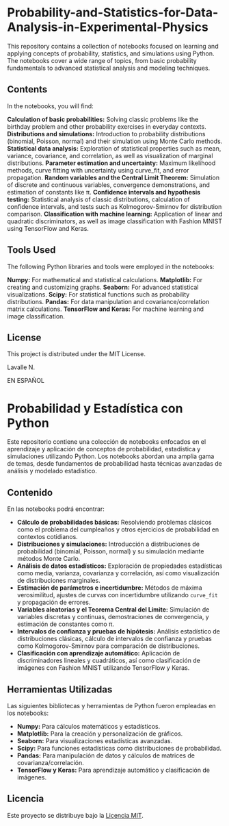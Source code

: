 # Probability-and-Statistics-for-Data-Analysis-in-Experimental-Physics

This repository contains a collection of notebooks focused on learning and applying concepts of probability, statistics, and simulations using Python. The notebooks cover a wide range of topics, from basic probability fundamentals to advanced statistical analysis and modeling techniques.

## Contents
In the notebooks, you will find:

**Calculation of basic probabilities:** Solving classic problems like the birthday problem and other probability exercises in everyday contexts.
**Distributions and simulations:** Introduction to probability distributions (binomial, Poisson, normal) and their simulation using Monte Carlo methods.
**Statistical data analysis:** Exploration of statistical properties such as mean, variance, covariance, and correlation, as well as visualization of marginal distributions.
**Parameter estimation and uncertainty:** Maximum likelihood methods, curve fitting with uncertainty using curve_fit, and error propagation.
**Random variables and the Central Limit Theorem:** Simulation of discrete and continuous variables, convergence demonstrations, and estimation of constants like π.
**Confidence intervals and hypothesis testing:** Statistical analysis of classic distributions, calculation of confidence intervals, and tests such as Kolmogorov-Smirnov for distribution comparison.
**Classification with machine learning:** Application of linear and quadratic discriminators, as well as image classification with Fashion MNIST using TensorFlow and Keras.
## Tools Used
The following Python libraries and tools were employed in the notebooks:

**Numpy:** For mathematical and statistical calculations.
**Matplotlib:** For creating and customizing graphs.
**Seaborn:** For advanced statistical visualizations.
**Scipy:** For statistical functions such as probability distributions.
**Pandas:** For data manipulation and covariance/correlation matrix calculations.
**TensorFlow and Keras:** For machine learning and image classification.
## License
This project is distributed under the MIT License.

Lavalle N. 






EN ESPAÑOL
# Probabilidad y Estadística con Python

Este repositorio contiene una colección de notebooks enfocados en el aprendizaje y aplicación de conceptos de probabilidad, estadística y simulaciones utilizando Python. Los notebooks abordan una amplia gama de temas, desde fundamentos de probabilidad hasta técnicas avanzadas de análisis y modelado estadístico.

## Contenido

En las notebooks podrá encontrar: 

- **Cálculo de probabilidades básicas:** Resolviendo problemas clásicos como el problema del cumpleaños y otros ejercicios de probabilidad en contextos cotidianos.
- **Distribuciones y simulaciones:** Introducción a distribuciones de probabilidad (binomial, Poisson, normal) y su simulación mediante métodos Monte Carlo.
- **Análisis de datos estadísticos:** Exploración de propiedades estadísticas como media, varianza, covarianza y correlación, así como visualización de distribuciones marginales.
- **Estimación de parámetros e incertidumbre:** Métodos de máxima verosimilitud, ajustes de curvas con incertidumbre utilizando `curve_fit` y propagación de errores.
- **Variables aleatorias y el Teorema Central del Límite:** Simulación de variables discretas y continuas, demostraciones de convergencia, y estimación de constantes como π.
- **Intervalos de confianza y pruebas de hipótesis:** Análisis estadístico de distribuciones clásicas, cálculo de intervalos de confianza y pruebas como Kolmogorov-Smirnov para comparación de distribuciones.
- **Clasificación con aprendizaje automático:** Aplicación de discriminadores lineales y cuadráticos, así como clasificación de imágenes con Fashion MNIST utilizando TensorFlow y Keras.

## Herramientas Utilizadas

Las siguientes bibliotecas y herramientas de Python fueron empleadas en los notebooks:

- **Numpy:** Para cálculos matemáticos y estadísticos.
- **Matplotlib:** Para la creación y personalización de gráficos.
- **Seaborn:** Para visualizaciones estadísticas avanzadas.
- **Scipy:** Para funciones estadísticas como distribuciones de probabilidad.
- **Pandas:** Para manipulación de datos y cálculos de matrices de covarianza/correlación.
- **TensorFlow y Keras:** Para aprendizaje automático y clasificación de imágenes.


## Licencia

Este proyecto se distribuye bajo la [Licencia MIT](LICENSE).



